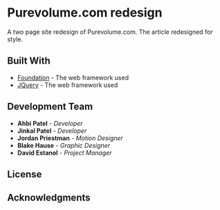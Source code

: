 # Purevolume.com redesign

A two page site redesign of Purevolume.com. The article redesigned for style.

## Built With

* [Foundation](https://foundation.zurb.com/) - The web framework used
* [JQuery](https://jquery.com/) - The web framework used


## Development Team

* **Ahbi Patel** - *Developer* 
* **Jinkal Patel** - *Developer*
* **Jordan Priestman** - *Motion Designer* 
* **Blake Hause** - *Graphic Designer* 
* **David Estanol** - *Project Manager* 

## License


## Acknowledgments
